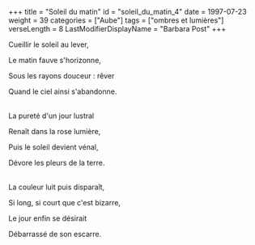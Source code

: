 +++
title = "Soleil du matin"
id = "soleil_du_matin_4"
date = 1997-07-23
weight = 39
categories = ["Aube"]
tags = ["ombres et lumières"]
verseLength = 8
LastModifierDisplayName = "Barbara Post"
+++

Cueillir le soleil au lever,

Le matin fauve s'horizonne,

Sous les rayons douceur : rêver

Quand le ciel ainsi s'abandonne.

 \
La pureté d'un jour lustral

Renaît dans la rose lumière,

Puis le soleil devient vénal,

Dévore les pleurs de la terre.

 \
La couleur luit puis disparaît,

Si long, si court que c'est bizarre,

Le jour enfin se désirait

Débarrassé de son escarre.
